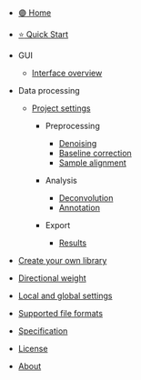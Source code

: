 - [:purple_circle: Home](README.md)
- [:star: Quick Start](quick_start.md)

- GUI
    - [Interface overview](interface_overview.md)


- Data processing
    - [Project settings](project_settings.md)
        - Preprocessing

            - [Denoising](denoising.md)
            - [Baseline correction](baseline_correction.md)
            - [Sample alignment](sample_alignment.md)
        - Analysis
            - [Deconvolution](deconvolution.md)
            - [Annotation](annotation.md)
        - Export
            - [Results](results.md)

- [Create your own library](create_library.md)
- [Directional weight](directional_weight.md)
- [Local and global settings](local_global_settings.md)
- [Supported file formats](file_formats.md)
- [Specification](specifications.md)
- [License](license.md)
- [About](about.md)